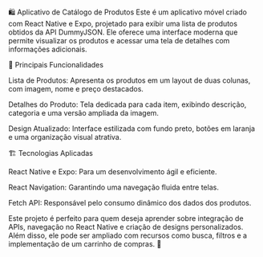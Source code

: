 🛍️ Aplicativo de Catálogo de Produtos Este é um aplicativo móvel criado com React Native e Expo, projetado para exibir uma lista de produtos obtidos da API DummyJSON. Ele oferece uma interface moderna que permite visualizar os produtos e acessar uma tela de detalhes com informações adicionais.

📱 Principais Funcionalidades

Lista de Produtos: Apresenta os produtos em um layout de duas colunas, com imagem, nome e preço destacados.

Detalhes do Produto: Tela dedicada para cada item, exibindo descrição, categoria e uma versão ampliada da imagem.

Design Atualizado: Interface estilizada com fundo preto, botões em laranja e uma organização visual atrativa.

🏗️ Tecnologias Aplicadas

React Native e Expo: Para um desenvolvimento ágil e eficiente.

React Navigation: Garantindo uma navegação fluida entre telas.

Fetch API: Responsável pelo consumo dinâmico dos dados dos produtos.

Este projeto é perfeito para quem deseja aprender sobre integração de APIs, navegação no React Native e criação de designs personalizados. Além disso, ele pode ser ampliado com recursos como busca, filtros e a implementação de um carrinho de compras. 🚀
